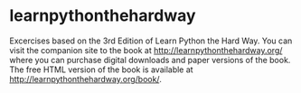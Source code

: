 # learnpythonthehardway
Excercises based on the 3rd Edition of Learn Python the Hard Way.
You can visit the companion site to the book at
http://learnpythonthehardway.org/ where you can purchase digital downloads
and paper versions of the book. The free HTML version of the book is
available at http://learnpythonthehardway.org/book/.

